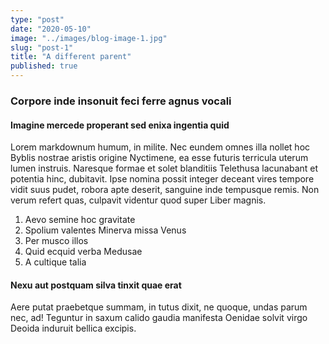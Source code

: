```yaml
---
type: "post"
date: "2020-05-10"
image: "../images/blog-image-1.jpg"
slug: "post-1"
title: "A different parent"
published: true
---
```


### Corpore inde insonuit feci ferre agnus vocali

#### Imagine mercede properant sed enixa ingentia quid

Lorem markdownum humum, in milite. Nec eundem omnes illa nollet hoc Byblis
nostrae aristis origine Nyctimene, ea esse futuris terricula uterum lumen
instruis. Naresque formae et solet blanditiis Telethusa lacunabant et potentia
hinc, dubitavit. Ipse nomina possit integer deceant vires tempore vidit suus
pudet, robora apte deserit, sanguine inde tempusque remis. Non verum refert
quas, culpavit videntur quod super Liber magnis.

1. Aevo semine hoc gravitate
2. Spolium valentes Minerva missa Venus
3. Per musco illos
4. Quid ecquid verba Medusae
5. A cultique talia

#### Nexu aut postquam silva tinxit quae erat

Aere putat praebetque summam, in tutus dixit, ne quoque, undas parum nec, ad!
Teguntur in saxum calido gaudia manifesta Oenidae solvit virgo Deoida induruit
bellica excipis.

